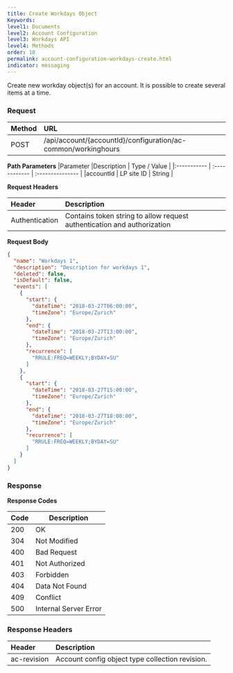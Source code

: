 ```yaml
---
title: Create Workdays Object
Keywords:
level1: Documents
level2: Account Configuration
level3: Workdays API
level4: Methods
order: 10
permalink: account-configuration-workdays-create.html
indicator: messaging
---
```


Create new workday object(s) for an account. It is possible to create several items at a time.

### Request

| Method | URL |
| :-------- | :------ |
| POST  |/api/account/{accountId}/configuration/ac-common/workinghours|

**Path Parameters**
|Parameter  |Description |  Type / Value |
|:----------- | :------------ | :--------------- |
|accountId | LP site ID | String  |



**Request Headers**

| Header | Description |
 |:-------- | :------------ |
| Authentication | Contains token string to allow request authentication and authorization |

**Request Body**

```json
{  
  "name": "Workdays 1",
  "description": "Description for workdays 1",
  "deleted": false,
  "isDefault": false,
  "events": [
    {
      "start": {
        "dateTime": "2018-03-27T06:00:00",
        "timeZone": "Europe/Zurich"
      },
      "end": {
        "dateTime": "2018-03-27T13:00:00",
        "timeZone": "Europe/Zurich"
      },
      "recurrence": [
        "RRULE:FREQ=WEEKLY;BYDAY=SU"
      ]
    },
    {
      "start": {
        "dateTime": "2018-03-27T15:00:00",
        "timeZone": "Europe/Zurich"
      },
      "end": {
        "dateTime": "2018-03-27T18:00:00",
        "timeZone": "Europe/Zurich"
      },
      "recurrence": [
        "RRULE:FREQ=WEEKLY;BYDAY=SU"
      ]
    }
  ]
}
```

### Response

**Response Codes**

| Code | Description           |
|------|-----------------------|
| 200  | OK                    |
| 304  | Not Modified          |
| 400  | Bad Request           |
| 401  | Not Authorized        |
| 403  | Forbidden             |
| 404  | Data Not Found        |
| 409  | Conflict              |
| 500  | Internal Server Error |

### Response Headers

|Header|  Description|
|:-------|   :-----  |
|ac-revision|  Account config object type collection revision.|  
